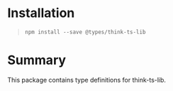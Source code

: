 # Installation
> `npm install --save @types/think-ts-lib`

# Summary
This package contains type definitions for think-ts-lib.